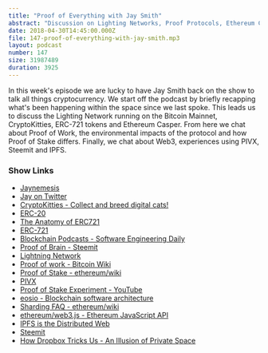 ```yaml
---
title: "Proof of Everything with Jay Smith"
abstract: "Discussion on Lighting Networks, Proof Protocols, Ethereum Casper and IPFS"
date: 2018-04-30T14:45:00.000Z
file: 147-proof-of-everything-with-jay-smith.mp3
layout: podcast
number: 147
size: 31987489
duration: 3925
---
```


In this week's episode we are lucky to have Jay Smith back on the show to talk all things cryptocurrency.
We start off the podcast by briefly recapping what's been happening within the space since we last spoke.
This leads us to discuss the Lighting Network running on the Bitcoin Mainnet, CryptoKitties, ERC-721 tokens and Ethereum Casper.
From here we chat about Proof of Work, the environmental impacts of the protocol and how Proof of Stake differs.
Finally, we chat about Web3, experiences using PIVX, Steemit and IPFS.

### Show Links

- [Jaynemesis](https://www.jaynemesis.com/)
- [Jay on Twitter](https://twitter.com/jaynemesis)
- [CryptoKitties - Collect and breed digital cats!](https://www.cryptokitties.co/)
- [ERC-20](https://en.wikipedia.org/wiki/ERC20)
- [The Anatomy of ERC721](https://medium.com/crypto-currently/the-anatomy-of-erc721-e9db77abfc24)
- [ERC-721](http://erc721.org/)
- [Blockchain Podcasts - Software Engineering Daily](https://softwareengineeringdaily.com/category/blockchain/)
- [Proof of Brain - Steemit](https://steemit.com/crypto/@darkflame/proof-of-brain)
- [Lightning Network](https://lightning.network/)
- [Proof of work - Bitcoin Wiki](https://en.bitcoin.it/wiki/Proof_of_work)
- [Proof of Stake - ethereum/wiki](https://github.com/ethereum/wiki/wiki/Proof-of-Stake-FAQ)
- [PIVX](https://pivx.org/)
- [Proof of Stake Experiment - YouTube](https://www.youtube.com/watch?v=575F5H7N3DE&list=PLMl88lQ2n6yJBTwPqeFk2dIHnIRSooQUa)
- [eosio - Blockchain software architecture](https://eos.io/)
- [Sharding FAQ - ethereum/wiki](https://github.com/ethereum/wiki/wiki/Sharding-FAQ)
- [ethereum/web3.js - Ethereum JavaScript API](https://github.com/ethereum/web3.js/)
- [IPFS is the Distributed Web](https://ipfs.io/)
- [Steemit](https://steemit.com/)
- [How Dropbox Tricks Us - An Illusion of Private Space](https://trendingthoughts.wordpress.com/2013/09/08/how-dropbox-tricks-us-an-illusion-of-private-space/)
